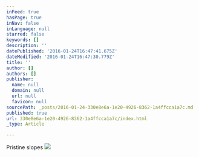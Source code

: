```yaml
---
inFeed: true
hasPage: true
inNav: false
inLanguage: null
starred: false
keywords: []
description: ''
datePublished: '2016-01-24T16:47:41.675Z'
dateModified: '2016-01-24T16:47:30.779Z'
title: ''
author: []
authors: []
publisher:
  name: null
  domain: null
  url: null
  favicon: null
sourcePath: _posts/2016-01-24-330e8e6a-1e20-4926-8362-1a4ffcca1a7c.md
published: true
url: 330e8e6a-1e20-4926-8362-1a4ffcca1a7c/index.html
_type: Article

---
```

Pristine slopes
![](https://the-grid-user-content.s3-us-west-2.amazonaws.com/d50e88da-0bda-4a22-85b7-e448bb18c3bb.jpg)